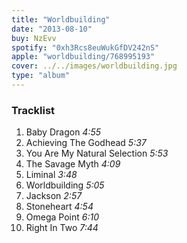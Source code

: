 ```yaml
---
title: "Worldbuilding"
date: "2013-08-10"
buy: NzEvv
spotify: "0xh3Rcs8euWukGfDV242nS"
apple: "worldbuilding/768995193"
cover: ../../images/worldbuilding.jpg
type: "album"
---
```


### Tracklist

1. Baby Dragon _4:55_
2. Achieving The Godhead _5:37_
3. You Are My Natural Selection _5:53_
4. The Savage Myth _4:09_
5. Liminal _3:48_
6. Worldbuilding _5:05_
7. Jackson _2:57_
8. Stoneheart _4:54_
9. Omega Point _6:10_
10. Right In Two _7:44_
